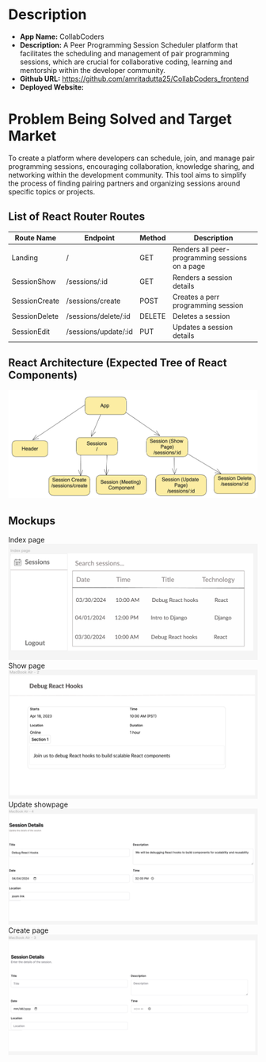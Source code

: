 # Description

- **App Name:** CollabCoders
- **Description:** A Peer Programming Session Scheduler platform that facilitates the scheduling and management of pair programming sessions, which are crucial for collaborative coding, learning and mentorship within the developer community.
- **Github URL:** https://github.com/amritadutta25/CollabCoders_frontend
- **Deployed Website:** 

# Problem Being Solved and Target Market
To create a platform where developers can schedule, join, and manage pair programming sessions, encouraging collaboration, knowledge sharing, and networking within the development community. This tool aims to simplify the process of finding pairing partners and organizing sessions around specific topics or projects.

## List of React Router Routes

| Route Name | Endpoint | Method | Description | 
|------------|----------|--------|-------------|
| Landing | / | GET | Renders all peer-programming sessions on a page|
| SessionShow | /sessions/:id | GET | Renders a session details|
| SessionCreate | /sessions/create | POST | Creates a perr programming session |
| SessionDelete | /sessions/delete/:id | DELETE | Deletes a session |
| SessionEdit | /sessions/update/:id | PUT | Updates a session details|


## React Architecture (Expected Tree of React Components)
![React Components Architecture](./mockups/react_components_architecture.png)


## Mockups
Index page
![Desktop Design Mockup](./mockups/index_page.png)
Show page
![Desktop Design Mockup](./mockups/show_page.png)
Update showpage
![Desktop Design Mockup](./mockups/update_page.png)
Create page
![Desktop Design Mockup](./mockups/create_page.png)